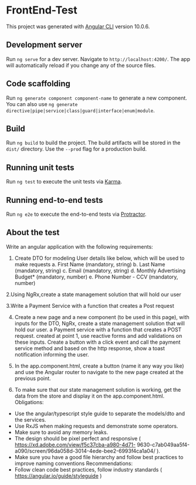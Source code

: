 # FrontEnd-Test

This project was generated with [Angular CLI](https://github.com/angular/angular-cli) version 10.0.6.

## Development server

Run `ng serve` for a dev server. Navigate to `http://localhost:4200/`. The app will automatically reload if you change any of the source files.

## Code scaffolding

Run `ng generate component component-name` to generate a new component. You can also use `ng generate directive|pipe|service|class|guard|interface|enum|module`.

## Build

Run `ng build` to build the project. The build artifacts will be stored in the `dist/` directory. Use the `--prod` flag for a production build.

## Running unit tests

Run `ng test` to execute the unit tests via [Karma](https://karma-runner.github.io).

## Running end-to-end tests

Run `ng e2e` to execute the end-to-end tests via [Protractor](http://www.protractortest.org/).

## About the test

Write an angular application with the following requirements:
1. Create DTO for modeling User details like below, which will be used to make requests
a. First Name (mandatory, string)
b. Last Name (mandatory, string)
c. Email (mandatory, string)
d. Monthly Advertising Budget* (mandatory, number)
e. Phone Number - CCV (mandatory, number)

2.Using NgRx,create a state management solution that will hold our user

3.Write a Payment Service with a function that creates a Post request

4. Create a new page and a new component (to be used in this page), with inputs for the DTO,
NgRx, create a state management solution that will hold our user. a Payment service with a function that creates a POST request.
created at point 1, use reactive forms and add validations on these inputs. Create a button with a click event and call the payment service method and based on the http response, show a toast notification informing the user.

5. In the app.component.html, create a button (name it any way you like) and use the Angular router to navigate to the new page created at the previous point.

6. To make sure that our state management solution is working, get the data from the store and display it on the app.component.html.
Obligations:
- Use the angular/typescript style guide to separate the models/dto and the services.
- Use RxJS when making requests and demonstrate some operators.
- Make sure to avoid any memory leaks.
- The design should be pixel perfect and responsive ( https://xd.adobe.com/view/f5c37cba-a980-4d71- 9630-c7ab049aa5f4-a090/screen/96da058d-3014-4ede-bee2-6993f4ca1a04/ ).
- Make sure you have a good file hierarchy and follow best practices to improve naming conventions
Recommendations:
- Follow clean code best practices, follow industry standards ( https://angular.io/guide/styleguide )

